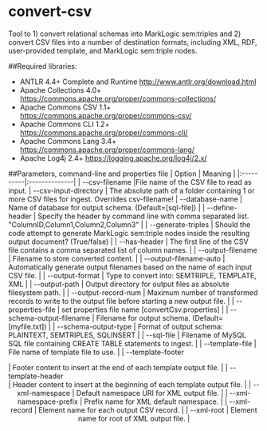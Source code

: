 # convert-csv
Tool to 1) convert relational schemas into MarkLogic sem:triples and 2) convert CSV files into a number of destination formats, including XML, RDF, user-provided template, and MarkLogic sem:triple nodes.

##Required libraries:
 - ANTLR 4.4+ Complete and Runtime http://www.antlr.org/download.html
 - Apache Collections 4.0+ https://commons.apache.org/proper/commons-collections/
 - Apache Commons CSV 1.1+ https://commons.apache.org/proper/commons-csv/
 - Apache Commons CLI 1.2+ https://commons.apache.org/proper/commons-cli/
 - Apache Commons Lang 3.4+ https://commons.apache.org/proper/commons-lang/
 - Apache Log4j 2.4+ https://logging.apache.org/log4j/2.x/ 

##Parameters, command-line and properties file
| Option        | Meaning |
|:----------|:--------------|
| --csv-filename <CSVFILENAME>        |File name of the CSV file to read as input.
| --csv-input-directory <CSVFILENAME> | The absolute path of a folder containing 1 or more CSV files for ingest. Overrides csv-filename!
| --database-name <DBNAME>            | Name of database for output schema. (Default=[sql-file]) |
| --define-header <DEFINITION-STRING> | Specify the header by command line with comma separated list. "ColumnID,Column1,Column2,Column3" |
| --generate-triples <BOOLEAN>        | Should the code attempt to generate MarkLogic sem:triple nodes inside the resulting output document? (True/false) |
| --has-header                        |  The first line of the CSV file contains a comma separated list of column names. |
| --output-filename <FILENAME>        |  Filename to store converted content. |
| --output-filename-auto <BOOLEAN>    |  Automatically generate output filenames based on the name of each input CSV file. |
| --output-format <TYPE>              |  Type to convert into: SEMTRIPLE, TEMPLATE, XML |
| --output-path <PATH>                |  Output directory for output files as absolute filesystem path. |
| --output-record-num <NUMRECORDS>    |  Maximum number of transformed records to write to the output file before starting a new output file. |
| --properties-file <FILENAME>        |  set properties file name [convertCsv.properties] |
| --schema-output-filename <OUTFILE>  |  Filename for output schema. (Default=[myfile.txt]) |
| --schema-output-type <FORMAT>       |  Format of output schema: PLAINTEXT, SEMTRIPLES, SQLINSERT |
| --sql-file <SQLFILE>                |  Filename of MySQL SQL file containing CREATE TABLE statements to ingest. |
| --template-file <TEMPLATEFILENAME>  |  File name of template file to use. |
| --template-footer <FOOTER>          |  Footer content to insert at the end of each template output file. |
| --template-header <HEADER>          |  Header content to insert at the beginning of each template output file. |
| --xml-namespace <URI>               |  Default namespace URI for XML output file. |
| --xml-namespace-prefix <PREFIX>     |  Prefix name for XML default namespace. |
| --xml-record <ELEMENTNAME>          |  Element name for each output CSV record. |
| --xml-root <ELEMENTNAME>            |  Element name for root of XML output file. |

